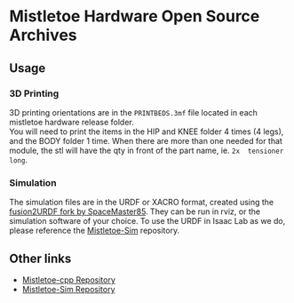 # Mistletoe Hardware Open Source Archives

## Usage

### 3D Printing

3D printing orientations are in the `PRINTBEDS.3mf` file located in each mistletoe hardware release folder.  
You will need to print the items in the HIP and KNEE folder 4 times (4 legs), and the BODY folder 1 time. When there are more than one needed for that module, the stl will have the qty in front of the part name, ie. `2x  tensioner long`.

### Simulation

The simulation files are in the URDF or XACRO format, created using the [fusion2URDF fork by SpaceMaster85](https://github.com/SpaceMaster85/fusion2urdf). They can be run in rviz, or the simulation software of your choice. To use the URDF in Isaac Lab as we do, please reference the [Mistletoe-Sim](https://github.com/REAL-Robotics-Lab/Mistletoe-Sim.git) repository.

## Other links

- [Mistletoe-cpp Repository](https://github.com/REAL-Robotics-Lab/Mistletoe-cpp.git)
- [Mistletoe-Sim Repository](https://github.com/REAL-Robotics-Lab/Mistletoe-Sim.git)

